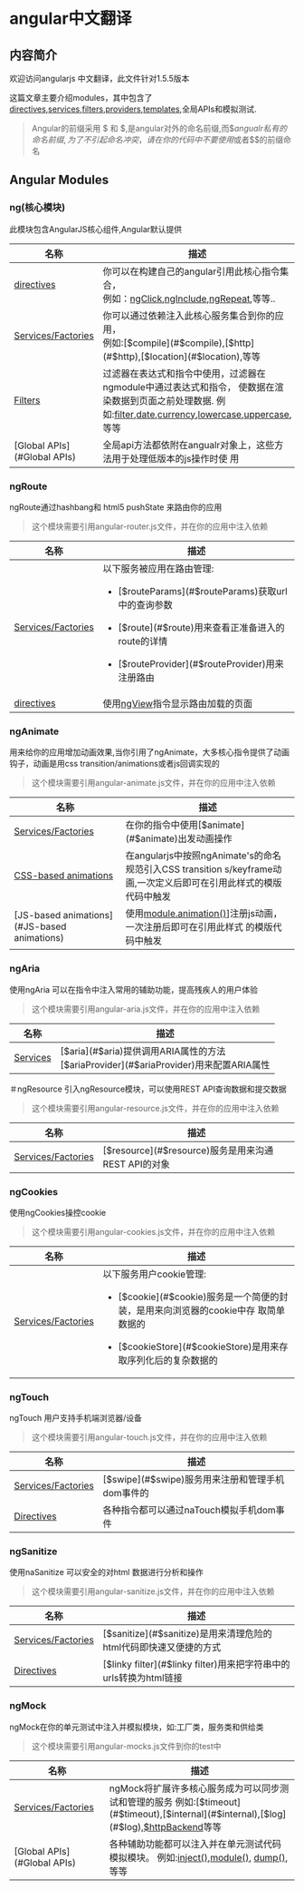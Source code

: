 # angular中文翻译
## 内容简介
欢迎访问angularjs 中文翻译，此文件针对1.5.5版本

这篇文章主要介绍modules，其中包含了[directives](#derectives),[services](#services),[filters](#filters),[providers](#providers),[templates](#templates),全局APIs和模拟测试.

> Angular的前缀采用 $ 和 $$,$是angular对外的命名前缀,而$$angualr私有的命名前缀,为了不引起命名冲突，请在你的代码中不要使用$或者$$的前缀命名


## Angular Modules


### ng(核心模块)
此模块包含AngularJS核心组件,Angular默认提供


| 名称 | 描述 |
| ---- | ------ |
| [directives](#derectives) | 你可以在构建自己的angular引用此核心指令集合，<br>例如：[ngClick](#ngClick),[ngInclude](#ngInclude),[ngRepeat](#ngRepeat),等等.. |
 [Services/Factories](#Services/Factories) | 你可以通过依赖注入此核心服务集合到你的应用，<br>例如:[$compile](#$compile),[$http](#$http),[$location](#$location),等等|
| [Filters](#Filters) | 过滤器在表达式和指令中使用，过滤器在ngmodule中通过表达式和指令， 使数据在渲染数据到页面之前处理数据. 例如:[filter](#filter),[date](#date),[currency](#currency),[lowercase](#lowercase),[uppercase](#uppercase),等等|
| [Global APIs](#Global APIs) | 全局api方法都依附在angualr对象上，这些方法用于处理低版本的js操作时使 用 |

### ngRoute
ngRoute通过hashbang和 html5 pushState 来路由你的应用

>这个模块需要引用angular-router.js文件，并在你的应用中注入依赖

| 名称 | 描述 |
| ----- | ------- |
| [Services/Factories](#Services/Factories) | 以下服务被应用在路由管理:<ul><li> [$routeParams](#$routeParams)获取url中的查询参数</li></ul><ul><li> [$route](#$route)用来查看正准备进入的route的详情</li></ul><ul><li> [$routeProvider](#$routeProvider)用来注册路由</li></ul>|
| [directives](#derectives) | 使用[ngView](#ngView)指令显示路由加载的页面 |

### ngAnimate
用来给你的应用增加动画效果,当你引用了ngAnimate，大多核心指令提供了动画钩子，动画是用css transition/animations或者js回调实现的
>这个模块需要引用angular-animate.js文件，并在你的应用中注入依赖

| 名称 | 描述 |
| ----- | ------- |
| [Services/Factories](#Services/Factories) | 在你的指令中使用[$animate](#$animate)出发动画操作 |
| [CSS-based animations](#CSS-basedanimations) | 在angularjs中按照ngAnimate's的命名规范引入CSS&nbsp;transition s/keyframe动画,一次定义后即可在引用此样式的模版代码中触发 |
| [JS-based animations](#JS-based animations) | 使用[module.animation()](#module.animation())]注册js动画，一次注册后即可在引用此样式 的模版代码中触发 |

### ngAria
使用ngAria 可以在指令中注入常用的辅助功能，提高残疾人的用户体验
>这个模块需要引用angular-aria.js文件，并在你的应用中注入依赖

| 名称 | 描述 |
| ----- | ------- |
| [Services](#Services) | [$aria](#$aria)提供调用ARIA属性的方法<br>[$ariaProvider](#$ariaProvider)用来配置ARIA属性 |

＃ngResource
引入ngResource模块，可以使用REST API查询数据和提交数据
>这个模块需要引用angular-resource.js文件，并在你的应用中注入依赖

| 名称 | 描述 |
| ----- | ------- |
| [Services/Factories](#Services/Factories) | [$resource](#$resource)服务是用来沟通REST API的对象 |

### ngCookies
使用ngCookies操控cookie
>这个模块需要引用angular-cookies.js文件，并在你的应用中注入依赖

| 名称 | 描述 |
| ----- | ------- |
| [Services/Factories](#Services/Factories) | 以下服务用户cookie管理: <ul><li>[$cookie](#$cookie)服务是一个简便的封装，是用来向浏览器的cookie中存 取简单数据的</li></ul> <ul><li>[$cookieStore](#$cookieStore)是用来存取序列化后的复杂数据的</li></ul> |

### ngTouch
ngTouch 用户支持手机端浏览器/设备
>这个模块需要引用angular-touch.js文件，并在你的应用中注入依赖

| 名称 | 描述 |
| ----- | ------- |
| [Services/Factories](#Services/Factories) | [$swipe](#$swipe)服务用来注册和管理手机dom事件的 |
| [Directives](#Directives) | 各种指令都可以通过naTouch模拟手机dom事件 |

### ngSanitize
使用naSanitize 可以安全的对html 数据进行分析和操作
>这个模块需要引用angular-sanitize.js文件，并在你的应用中注入依赖

| 名称 | 描述 |
| ----- | ------- |
| [Services/Factories](#sanitize/Factories) | [$sanitize](#$sanitize)是用来清理危险的html代码即快速又便捷的方式 |
| [Directives](#Directives) | [$linky filter](#$linky filter)用来把字符串中的urls转换为html链接 |

### ngMock
ngMock在你的单元测试中注入并模拟模块，如:工厂类，服务类和供给类
>这个模块需要引用angular-mocks.js文件到你的test中


| 名称 | 描述 |
| ---- | ------ |
|[Services/Factories](#Services/Factories) | ngMock将扩展许多核心服务成为可以同步测试和管理的服务 例如:[$timeout](#$timeout),[$internal](#$internal),[$log](#$log),[$httpBackend](#httpBackend)等等|
| [Global APIs](#Global APIs) | 各种辅助功能都可以注入并在单元测试代码模拟模块。 例如:[inject()](#inject),[module()](#module), [dump()](#dump),等等 |

